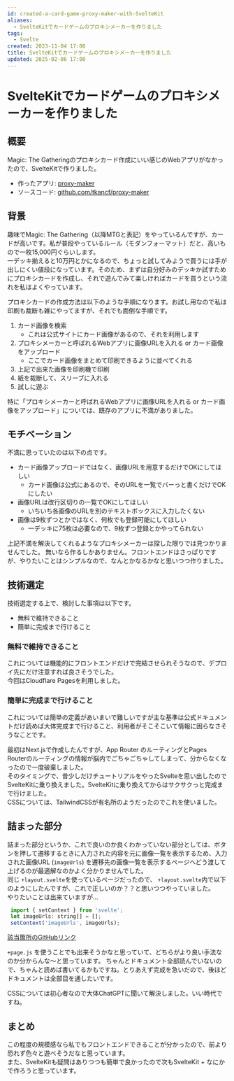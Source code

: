 ```yaml
---
id: created-a-card-game-proxy-maker-with-SvelteKit
aliases:
  - SvelteKitでカードゲームのプロキシメーカーを作りました
tags:
  - Svelte
created: 2023-11-04 17:00
title: SvelteKitでカードゲームのプロキシメーカーを作りました
updated: 2025-02-06 17:00
---
```


# SvelteKitでカードゲームのプロキシメーカーを作りました

## 概要

Magic: The Gatheringのプロキシカード作成にいい感じのWebアプリがなかったので、SvelteKitで作りました。

- 作ったアプリ: [proxy-maker](https://proxy-maker.tkancf.com/)
- ソースコード: [github.com/tkancf/proxy-maker](https://github.com/tkancf/proxy-maker)

## 背景

趣味でMagic: The Gathering（以降MTGと表記）をやっているんですが、カードが高いです。私が普段やっているルール（モダンフォーマット）だと、高いもので一枚15,000円ぐらいします。  
一デッキ揃えると10万円とかになるので、ちょっと試してみようで買うには手が出しにくい値段になっています。そのため、まずは自分好みのデッキか試すためにプロキシカードを作成し、それで遊んでみて楽しければカードを買うという流れを私はよくやっています。

プロキシカードの作成方法は以下のような手順になります。お試し用なので私は印刷も裁断も雑にやってますが、それでも面倒な手順です。

1. カード画像を検索
    - これは公式サイトにカード画像があるので、それを利用します
2. プロキシメーカーと呼ばれるWebアプリに画像URLを入れる or カード画像をアップロード
    - ここでカード画像をまとめて印刷できるように並べてくれる
3. 上記で出来た画像を印刷機で印刷
4. 紙を裁断して、スリーブに入れる
5. 試しに遊ぶ

特に「プロキシメーカーと呼ばれるWebアプリに画像URLを入れる or カード画像をアップロード」については、既存のアプリに不満がありました。

## モチベーション

不満に思っていたのは以下の点です。

- カード画像アップロードではなく、画像URLを用意するだけでOKにしてほしい
  - カード画像は公式にあるので、そのURLを一覧でバーっと書くだけでOKにしたい
- 画像URLは改行区切りの一覧でOKにしてほしい
  - いちいち各画像のURLを別のテキストボックスに入力したくない
- 画像は9枚ずつとかではなく、何枚でも登録可能にしてほしい
  - 一デッキに75枚は必要なので、9枚ずつ登録とかやってられない

上記不満を解決してくれるようなプロキシメーカーは探した限りでは見つかりませんでした。
無いなら作るしかありません。フロントエンドはさっぱりですが、やりたいことはシンプルなので、なんとかなるかなと思いつつ作りました。

## 技術選定

技術選定する上で、検討した事項は以下です。

- 無料で維持できること
- 簡単に完成まで行けること

### 無料で維持できること

これについては機能的にフロントエンドだけで完結させられそうなので、デプロイ先にだけ注意すれば良さそうでした。  
今回はCloudflare Pagesを利用しました。

### 簡単に完成まで行けること

これについては簡単の定義があいまいで難しいですが主な基準は公式ドキュメントだけ読めば大体完成まで行けること、利用者がそこそこいて情報に困らなさそうなことです。

最初はNext.jsで作成したんですが、App Router のルーティングとPages Routerのルーティングの情報が脳内でごちゃごちゃしてしまって、分からなくなったので一度破棄しました。  
そのタイミングで、昔少しだけチュートリアルをやったSvelteを思い出したのでSvelteKitに乗り換えました。SvelteKitに乗り換えてからはサクサクっと完成まで行けました。  
CSSについては、TailwindCSSが有名所のようだったのでこれを使いました。

## 詰まった部分

詰まった部分というか、これで良いのか良くわかっていない部分としては、ボタンを押して遷移するときに入力された内容を元に画像一覧を表示するため、入力された画像URL (`imageUrls`) を遷移先の画像一覧を表示するページへどう渡して上げるのが最適解なのかよく分かりませんでした。  
同じ `+layout.svelte`を使っているページだったので、 `+layout.svelte`内で以下のようにしたんですが、これで正しいのか？？と思いつつやっていました。  
やりたいことは出来ていますが...

```js
 import { setContext } from 'svelte';
 let imageUrls: string[] = [];
 setContext('imageUrls', imageUrls);
```

[該当箇所のGitHubリンク](https://github.com/tkancf/proxy-maker/blob/aec65a651e1db3a7087d47d9226be0ea132b3672/src/routes/%2Blayout.svelte#L4)

`+page.js` を使うことでも出来そうかなと思っていて、どちらがより良い手法なのか分からんな〜と思っています。
ちゃんとドキュメント全部読んでいないので、ちゃんと読めば書いてるかもですね。とりあえず完成を急いだので、後ほどドキュメントは全部目を通したいです。

CSSについては初心者なので大体ChatGPTに聞いて解決しました。いい時代ですね。

## まとめ

この程度の規模感なら私でもフロントエンドできることが分かったので、前より恐れず色々と遊べそうだなと思っています。  
また、SvelteKitも疑問はありつつも簡単で良かったので次もSvelteKit + なにかで作ろうと思っています。
